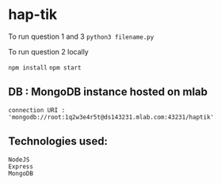 # hap-tik

To run question 1 and 3 
``` python3 filename.py ```

To run question 2 locally

```npm install```
```npm start ```

## DB : MongoDB instance hosted on mlab 

```
connection URI : 'mongodb://root:1q2w3e4r5t@ds143231.mlab.com:43231/haptik'
```

## Technologies used:
``` 
NodeJS
Express
MongoDB
```

